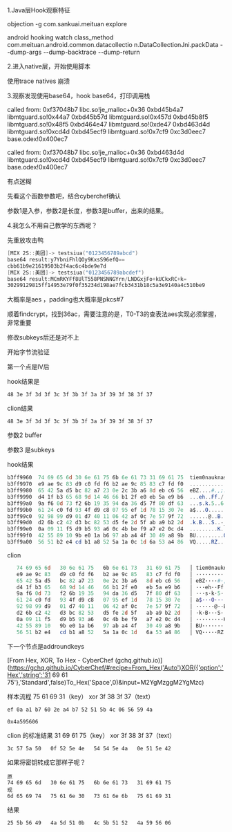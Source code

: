 1.Java层Hook观察特征

objection -g com.sankuai.meituan explore

android hooking watch class_method com.meituan.android.common.datacollectio
n.DataCollectionJni.packData --dump-args --dump-backtrace --dump-return



2.进入native层，开始使用脚本

使用trace natives 崩溃



3.观察发现使用base64，hook base64，打印调用栈

called from:
0xf37048b7 libc.so!je_malloc+0x36
0xbd45b4a7 libmtguard.so!0x44a7
0xbd45b57d libmtguard.so!0x457d
0xbd45b8f5 libmtguard.so!0x48f5
0xbd464e47 libmtguard.so!0xde47
0xbd463d4d libmtguard.so!0xcd4d
0xbd45ecf9 libmtguard.so!0x7cf9
0xc3d0eec7 base.odex!0x400ec7

called from:
0xf37048b7 libc.so!je_malloc+0x36
0xbd463d4d libmtguard.so!0xcd4d
0xbd45ecf9 libmtguard.so!0x7cf9
0xc3d0eec7 base.odex!0x400ec7

有点迷糊

先看这个函数参数吧，结合cyberchef确认

参数1是入参，参数2是长度，参数3是buffer，出来的结果。



4.我怎么不用自己教学的东西呢？

先重放攻击鸭

```powershell
[MIX 2S::美团]-> testsiua("0123456789abcd")
base64 result:y7YbniFhlQOy9KxsS96efQ==
cbb61b9e21619503b2f4ac6c4bde9e7d
[MIX 2S::美团]-> testsiua("0123456789abcdef")
base64 result:MCmRKYFf8UlT558PNSNNGYrn/LNDGxjFo+kUCkxRC+k=
30299129815ff14953e79f0f35234d198ae7fcb3431b18c5a3e9140a4c510be9
```

大概率是aes ，padding也大概率是pkcs#7

顺着findcrypt，找到36ac，需要注意的是，T0-T3的查表法aes实现必须掌握，非常重要



修改subkeys后还是对不上

开始字节流验证

第一个点是IV后

hook结果是

`48 3e 3f 3d 3f 3c 3f 3b 3f 3a 3f 39 3f 38 3f 37`

clion结果

`48 3e 3f 3d 3f 3c 3f 3b 3f 3a 3f 39 3f 38 3f 37`

参数2 buffer

参数3 是subkeys

hook结果

```powershell
b3ff9960  74 69 65 6d 30 6e 61 75 6b 6e 61 73 31 69 61 75  tiem0nauknas1iau
b3ff9970  e9 ae 9c 83 d9 c0 fd f6 b2 ae 9c 85 83 c7 fd f0  ................
b3ff9980  65 42 5a d5 bc 82 a7 23 0e 2c 3b a6 8d eb c6 56  eBZ....#.,;....V
b3ff9990  d4 1f b3 65 68 9d 14 46 66 b1 2f e0 eb 5a e9 b6  ...eh..Ff./..Z..
b3ff99a0  9a f6 0d 73 f2 6b 19 35 94 da 36 d5 7f 80 df 63  ...s.k.5..6....c
b3ff99b0  61 24 c0 fd 93 4f d9 c8 07 95 ef 1d 78 15 30 7e  a$...O......x.0~
b3ff99c0  92 98 99 d9 01 d7 40 11 06 42 af 0c 7e 57 9f 72  ......@..B..~W.r
b3ff99d0  d2 6b c2 42 d3 bc 82 53 d5 fe 2d 5f ab a9 b2 2d  .k.B...S..-_...-
b3ff99e0  0a 09 11 f5 d9 b5 93 a6 0c 4b be f9 a7 e2 0c d4  .........K......
b3ff99f0  42 55 89 10 9b e0 1a b6 97 ab a4 4f 30 49 a8 9b  BU.........O0I..
b3ff9a00  56 51 b2 e4 cd b1 a8 52 5a 1a 0c 1d 6a 53 a4 86  VQ.....RZ...jS..
```

clion

```powershell
   74 69 65 6d   30 6e 61 75   6b 6e 61 73   31 69 61 75   │ tiem0nauknas1iau │
   e9 ae 9c 83   d9 c0 fd f6   b2 ae 9c 85   83 c7 fd f0   │ ················ │
   65 42 5a d5   bc 82 a7 23   0e 2c 3b a6   8d eb c6 56   │ eBZ····#·,;····V │
   d4 1f b3 65   68 9d 14 46   66 b1 2f e0   eb 5a e9 b6   │ ···eh··Ff·/··Z·· │
   9a f6 0d 73   f2 6b 19 35   94 da 36 d5   7f 80 df 63   │ ···s·k·5··6····c │
   61 24 c0 fd   93 4f d9 c8   07 95 ef 1d   78 15 30 7e   │ a$···O······x·0~ │
   92 98 99 d9   01 d7 40 11   06 42 af 0c   7e 57 9f 72   │ ······@··B··~W·r │
   d2 6b c2 42   d3 bc 82 53   d5 fe 2d 5f   ab a9 b2 2d   │ ·k·B···S··-_···- │
   0a 09 11 f5   d9 b5 93 a6   0c 4b be f9   a7 e2 0c d4   │ ·········K······ │
   42 55 89 10   9b e0 1a b6   97 ab a4 4f   30 49 a8 9b   │ BU·········O0I·· │
   56 51 b2 e4   cd b1 a8 52   5a 1a 0c 1d   6a 53 a4 86   │ VQ·····RZ···jS·· │
```

下一个节点是addroundkeys

[From Hex, XOR, To Hex - CyberChef (gchq.github.io)](https://gchq.github.io/CyberChef/#recipe=From_Hex('Auto')XOR({'option':'Hex','string':'31 69 61 75'},'Standard',false)To_Hex('Space',0)&input=M2YgMzggM2YgMzc)



样本流程 75 61 69 31（key） xor  3f 38 3f 37（text）

`ef 0a a1 b7 60 2e a4 b7 52 51 5b 4c 06 56 59 4a`

```
0x4a595606
```

clion 的标准结果 31 69 61 75（key） xor  3f 38 3f 37（text）

`3c 57 5a 50   0f 52 5e 4e   54 54 5e 4a   0e 51 5e 42`





如果将密钥转成它那样子呢？

```
原
74 69 65 6d   30 6e 61 75   6b 6e 61 73   31 69 61 75
现
6d 65 69 74   75 61 6e 30   73 61 6e 6b   75 61 69 31
```

结果

```
25 5b 56 49   4a 5d 51 0b   4c 5b 51 52   4a 59 56 06 
```



